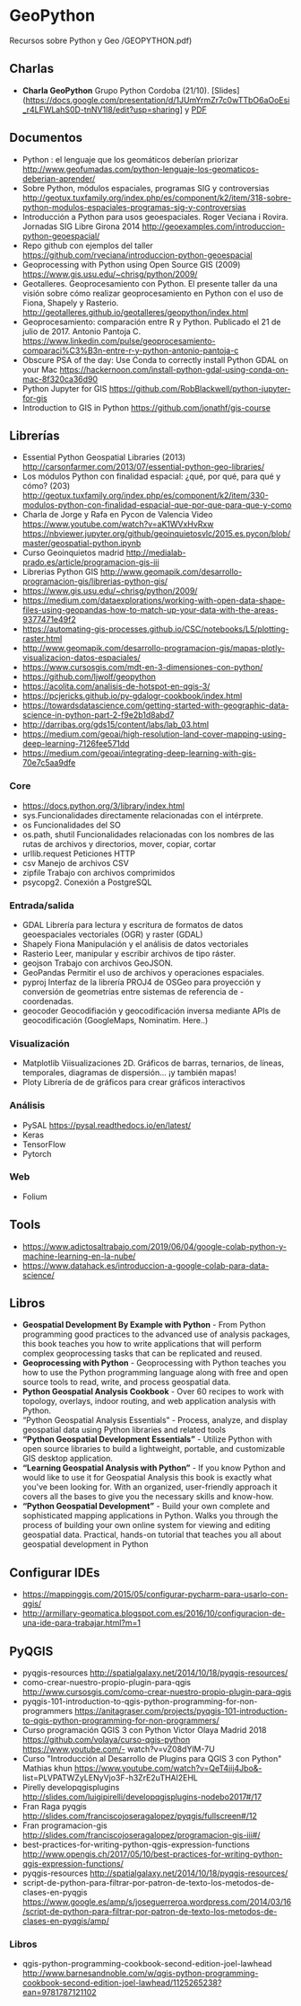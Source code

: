 # GeoPython
Recursos sobre Python y Geo
/GEOPYTHON.pdf)
## Charlas
- **Charla GeoPython** Grupo Python Cordoba (21/10). [Slides](https://docs.google.com/presentation/d/1JUmYrmZr7c0wTTbO6aOoEsi_r4LFWLahS0D-tnNV1I8/edit?usp=sharing] y [PDF](/pythoncordoba2019/GEOPYTHON.pdf)


## Documentos

- Python : el lenguaje que los geomáticos deberían priorizar http://www.geofumadas.com/python-lenguaje-los-geomaticos-deberian-aprender/
- Sobre Python, módulos espaciales, programas SIG y controversias http://geotux.tuxfamily.org/index.php/es/component/k2/item/318-sobre-python-modulos-espaciales-programas-sig-y-controversias
- Introducción a Python para usos geoespaciales. Roger Veciana i Rovira. Jornadas SIG Libre Girona 2014 http://geoexamples.com/introduccion-python-geoespacial/
- Repo github con ejemplos del taller https://github.com/rveciana/introduccion-python-geoespacial
- Geoprocessing with Python using Open Source GIS (2009) https://www.gis.usu.edu/~chrisg/python/2009/
- Geotalleres. Geoprocesamiento con Python. El presente taller da una visión sobre cómo realizar geoprocesamiento en Python con el uso de Fiona, Shapely y Rasterio. http://geotalleres.github.io/geotalleres/geopython/index.html
- Geoprocesamiento: comparación entre R y Python. Publicado el 21 de julio de 2017.  Antonio Pantoja C. https://www.linkedin.com/pulse/geoprocesamiento-comparaci%C3%B3n-entre-r-y-python-antonio-pantoja-c
- Obscure PSA of the day: Use Conda to correctly install Python GDAL on your Mac https://hackernoon.com/install-python-gdal-using-conda-on-mac-8f320ca36d90
- Python Jupyter for GIS  https://github.com/RobBlackwell/python-jupyter-for-gis
- Introduction to GIS in Python https://github.com/jonathf/gis-course


## Librerías

- Essential Python Geospatial Libraries (2013) http://carsonfarmer.com/2013/07/essential-python-geo-libraries/
- Los módulos Python con finalidad espacial: ¿qué, por qué, para qué y cómo? (203) http://geotux.tuxfamily.org/index.php/es/component/k2/item/330-modulos-python-con-finalidad-espacial-que-por-que-para-que-y-como
- Charla de Jorge y Rafa en Pycon de Valencia Video https://www.youtube.com/watch?v=aK1WVxHvRxw https://nbviewer.jupyter.org/github/geoinquietosvlc/2015.es.pycon/blob/master/geospatial-python.ipynb
- Curso Geoinquietos madrid http://medialab-prado.es/article/programacion-gis-iii 
- Librerias Python GIS http://www.geomapik.com/desarrollo-programacion-gis/librerias-python-gis/
- https://www.gis.usu.edu/~chrisg/python/2009/
- https://medium.com/dataexplorations/working-with-open-data-shape-files-using-geopandas-how-to-match-up-your-data-with-the-areas-9377471e49f2
- https://automating-gis-processes.github.io/CSC/notebooks/L5/plotting-raster.html
- http://www.geomapik.com/desarrollo-programacion-gis/mapas-plotly-visualizacion-datos-espaciales/
- https://www.cursosgis.com/mdt-en-3-dimensiones-con-python/
- https://github.com/ljwolf/geopython
- https://acolita.com/analisis-de-hotspot-en-qgis-3/
- https://pcjericks.github.io/py-gdalogr-cookbook/index.html
- https://towardsdatascience.com/getting-started-with-geographic-data-science-in-python-part-2-f9e2b1d8abd7
- http://darribas.org/gds15/content/labs/lab_03.html
- https://medium.com/geoai/high-resolution-land-cover-mapping-using-deep-learning-7126fee571dd
- https://medium.com/geoai/integrating-deep-learning-with-gis-70e7c5aa9dfe



### Core
- https://docs.python.org/3/library/index.html
- sys.Funcionalidades directamente relacionadas con el intérprete.
- os Funcionalidades del SO
- os.path, shutil Funcionalidades relacionadas con los nombres de las rutas de archivos y directorios, mover, copiar, cortar
- urllib.request Peticiones HTTP
- csv Manejo de archivos CSV
- zipfile Trabajo con archivos comprimidos
- psycopg2. Conexión a PostgreSQL

### Entrada/salida

- GDAL Librería para lectura y escritura de formatos de datos geoespaciales vectoriales (OGR) y raster (GDAL)
- Shapely Fiona Manipulación y el análisis de datos vectoriales
- Rasterio Leer, manipular y escribir archivos de tipo ráster.
- geojson Trabajo con archivos GeoJSON.
- GeoPandas Permitir el uso de archivos y operaciones espaciales. 
- pyproj  Interfaz de la librería PROJ4 de OSGeo para proyección y conversión de geometrías entre sistemas de referencia de - coordenadas.
- geocoder Geocodifiación y geocodificación inversa mediante APIs de geocodificación (GoogleMaps, Nominatim. Here..)

### Visualización
- Matplotlib Viisualizaciones 2D. Gráficos de barras, ternarios, de líneas, temporales, diagramas de dispersión… ¡y también mapas!
- Ploty Librería de de gráficos para crear gráficos interactivos

### Análisis
- PySAL https://pysal.readthedocs.io/en/latest/
- Keras
- TensorFlow
- Pytorch

### Web
- Folium 


## Tools

- https://www.adictosaltrabajo.com/2019/06/04/google-colab-python-y-machine-learning-en-la-nube/
- https://www.datahack.es/introduccion-a-google-colab-para-data-science/

## Libros

- **Geospatial Development By Example with Python** - From Python programming good practices to the advanced use of analysis packages, this book teaches you how to write applications that will perform complex geoprocessing tasks that can be replicated and reused.
- **Geoprocessing with Python** - Geoprocessing with Python teaches you how to use the Python programming language along with free and open source tools to read, write, and process geospatial data.
- **Python Geospatial Analysis Cookbook** - Over 60 recipes to work with topology, overlays, indoor routing, and web application analysis with Python.
- “Python Geospatial Analysis Essentials” - Process, analyze, and display geospatial data using Python libraries and related tools
- **“Python Geospatial Development Essentials”** - Utilize Python with open source libraries to build a lightweight, portable, and customizable GIS desktop application.
- **“Learning Geospatial Analysis with Python”** - If you know Python and would like to use it for Geospatial Analysis this book is exactly what you've been looking for. With an organized, user-friendly approach it covers all the bases to give you the necessary skills and know-how.
- **“Python Geospatial Development”** - Build your own complete and sophisticated mapping applications in Python. Walks you through the process of building your own online system for viewing and editing geospatial data. Practical, hands-on tutorial that teaches you all about geospatial development in Python

## Configurar IDEs

- https://mappinggis.com/2015/05/configurar-pycharm-para-usarlo-con-qgis/
- http://armillary-geomatica.blogspot.com.es/2016/10/configuracion-de-una-ide-para-trabajar.html?m=1

## PyQGIS

- pyqgis-resources http://spatialgalaxy.net/2014/10/18/pyqgis-resources/
- como-crear-nuestro-propio-plugin-para-qgis http://www.cursosgis.com/como-crear-nuestro-propio-plugin-para-qgis
- pyqgis-101-introduction-to-qgis-python-programming-for-non-programmers https://anitagraser.com/projects/pyqgis-101-introduction-to-qgis-python-programming-for-non-programmers/
- Curso programación QGIS 3 con Python Victor Olaya Madrid 2018  https://github.com/volaya/curso-qgis-python https://www.youtube.com/- watch?v=vZ08dYlM-7U 
- Curso "Introducción al Desarrollo de Plugins para QGIS 3 con Python" Mathias khun  https://www.youtube.com/watch?v=QeT4iij4Jbo&- list=PLVPATWZyLENyVjo3F-h3ZrE2uTHAl2EHL
- Pirelly developqgisplugins http://slides.com/luigipirelli/developqgisplugins-nodebo2017#/17
- Fran Raga pyqgis http://slides.com/franciscojoseragalopez/pyqgis/fullscreen#/12
- Fran  programacion-gis http://slides.com/franciscojoseragalopez/programacion-gis-iii#/
- best-practices-for-writing-python-qgis-expression-functions http://www.opengis.ch/2017/05/10/best-practices-for-writing-python-qgis-expression-functions/
- pyqgis-resources http://spatialgalaxy.net/2014/10/18/pyqgis-resources/
- script-de-python-para-filtrar-por-patron-de-texto-los-metodos-de-clases-en-pyqgis https://www.google.es/amp/s/joseguerreroa.wordpress.com/2014/03/16/script-de-python-para-filtrar-por-patron-de-texto-los-metodos-de-clases-en-pyqgis/amp/

### Libros

- qgis-python-programming-cookbook-second-edition-joel-lawhead http://www.barnesandnoble.com/w/qgis-python-programming-cookbook-second-edition-joel-lawhead/1125265238?ean=9781787121102

